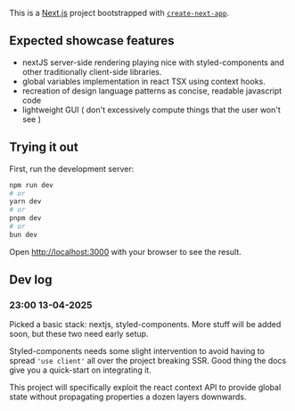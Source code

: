 This is a [Next.js](https://nextjs.org) project bootstrapped with [`create-next-app`](https://nextjs.org/docs/app/api-reference/cli/create-next-app).

## Expected showcase features

- nextJS server-side rendering playing nice with styled-components and other traditionally client-side libraries.
- global variables implementation in react TSX using context hooks.
- recreation of design language patterns as concise, readable javascript code
- lightweight GUI ( don't excessively compute things that the user won't see )


## Trying it out

First, run the development server:

```bash
npm run dev
# or
yarn dev
# or
pnpm dev
# or
bun dev
```

Open [http://localhost:3000](http://localhost:3000) with your browser to see the result.


## Dev log 

### 23:00 13-04-2025

Picked a basic stack: nextjs, styled-components. 
More stuff will be added soon, but these two need early setup.

Styled-components needs some slight intervention to avoid having to spread ` 'use client' `
all over the project breaking SSR. Good thing the docs give you a quick-start on integrating it.

This project will specifically exploit the react context API 
to provide global state without propagating properties a dozen layers downwards.